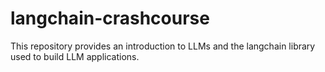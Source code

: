 # langchain-crashcourse
This repository provides an introduction to LLMs and the langchain library used to build LLM applications.
